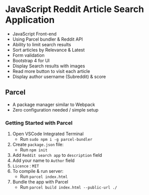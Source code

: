 # JavaScript Reddit Article Search Application

- JavaScript Front-end
- Using Parcel bundler & Reddit API 
- Ability to limit search results
- Sort articles by Relevance & Latest
- Form validation
- Bootstrap 4 for UI
- Display Search results with images
- Read more button to visit each article
- Display author username (Subreddit) & score

## Parcel

- A package manager similar to Webpack
- Zero configuration needed / simple setup

### Getting Started with Parcel
1. Open VSCode Integrated Terminal 
    - Run `sudo npm i -g parcel-bundler`
2. Create `package.json` file:
    - Run `npm init`
3. Add `Reddit search app` to `description` field
4. Add your name to `Author` field
5. `Licence` : `MIT`
6. To compile & run server:
    - Run `parcel index.html`
7. Bundle the app with Parcel
    - Run `parcel build index.html --public-url ./`